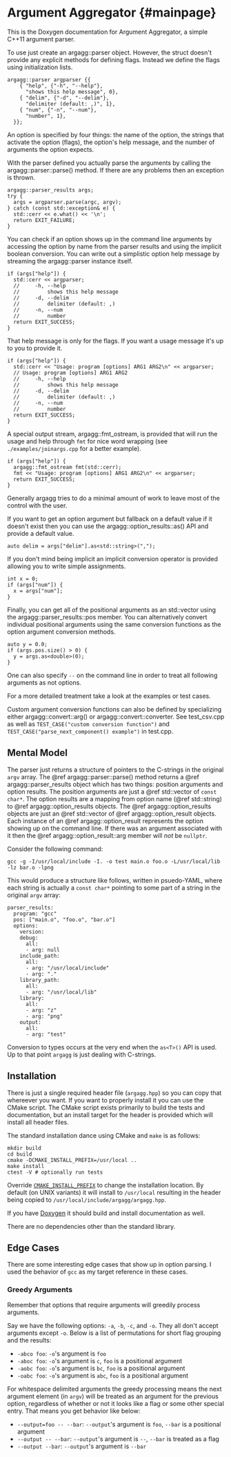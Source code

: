 Argument Aggregator {#mainpage}
===================

This is the Doxygen documentation for Argument Aggregator, a simple C++11 argument parser.

To use just create an argagg::parser object. However, the struct doesn't provide any explicit methods for defining flags. Instead we define the flags using initialization lists.

    argagg::parser argparser {{
        { "help", {"-h", "--help"},
          "shows this help message", 0},
        { "delim", {"-d", "--delim"},
          "delimiter (default: ,)", 1},
        { "num", {"-n", "--num"},
          "number", 1},
      }};

An option is specified by four things: the name of the option, the strings that activate the option (flags), the option's help message, and the number of arguments the option expects.

With the parser defined you actually parse the arguments by calling the argagg::parser::parse() method. If there are any problems then an exception is thrown.

    argagg::parser_results args;
    try {
      args = argparser.parse(argc, argv);
    } catch (const std::exception& e) {
      std::cerr << e.what() << '\n';
      return EXIT_FAILURE;
    }

You can check if an option shows up in the command line arguments by accessing the option by name from the parser results and using the implicit boolean conversion. You can write out a simplistic option help message by streaming the argagg::parser instance itself.

    if (args["help"]) {
      std::cerr << argparser;
      //     -h, --help
      //         shows this help message
      //     -d, --delim
      //         delimiter (default: ,)
      //     -n, --num
      //         number
      return EXIT_SUCCESS;
    }

That help message is only for the flags. If you want a usage message it's up to you to provide it.

    if (args["help"]) {
      std::cerr << "Usage: program [options] ARG1 ARG2\n" << argparser;
      // Usage: program [options] ARG1 ARG2
      //     -h, --help
      //         shows this help message
      //     -d, --delim
      //         delimiter (default: ,)
      //     -n, --num
      //         number
      return EXIT_SUCCESS;
    }

A special output stream, argagg::fmt_ostream, is provided that will run the usage and help through `fmt` for nice word wrapping (see `./examples/joinargs.cpp` for a better example).

    if (args["help"]) {
      argagg::fmt_ostream fmt(std::cerr);
      fmt << "Usage: program [options] ARG1 ARG2\n" << argparser;
      return EXIT_SUCCESS;
    }

Generally argagg tries to do a minimal amount of work to leave most of the control with the user.

If you want to get an option argument but fallback on a default value if it doesn't exist then you can use the argagg::option_results::as() API and provide a default value.

    auto delim = args["delim"].as<std::string>(",");

If you don't mind being implicit an implicit conversion operator is provided allowing you to write simple assignments.

    int x = 0;
    if (args["num"]) {
      x = args["num"];
    }

Finally, you can get all of the positional arguments as an std::vector using the argagg::parser_results::pos member. You can alternatively convert individual positional arguments using the same conversion functions as the option argument conversion methods.

    auto y = 0.0;
    if (args.pos.size() > 0) {
      y = args.as<double>(0);
    }

One can also specify `--` on the command line in order to treat all following arguments as not options.

For a more detailed treatment take a look at the examples or test cases.

Custom argument conversion functions can also be defined by specializing either argagg::convert::arg<T>() or argagg::convert::converter<T>. See test_csv.cpp as well as `TEST_CASE("custom conversion function")` and `TEST_CASE("parse_next_component() example")` in test.cpp.

Mental Model
------------

The parser just returns a structure of pointers to the C-strings in the original `argv` array. The @ref argagg::parser::parse() method returns a @ref argagg::parser_results object which has two things: position arguments and option results. The position arguments are just a @ref std::vector of `const char*`. The option results are a mapping from option name (@ref std::string) to @ref argagg::option_results objects. The @ref argagg::option_results objects are just an @ref std::vector of @ref argagg::option_result objects. Each instance of an @ref argagg::option_result represents the option showing up on the command line. If there was an argument associated with it then the @ref argagg::option_result::arg member will *not* be `nullptr`.

Consider the following command:

    gcc -g -I/usr/local/include -I. -o test main.o foo.o -L/usr/local/lib -lz bar.o -lpng

This would produce a structure like follows, written in psuedo-YAML, where each string is actually a `const char*` pointing to some part of a string in the original `argv` array:

    parser_results:
      program: "gcc"
      pos: ["main.o", "foo.o", "bar.o"]
      options:
        version:
        debug:
          all:
          - arg: null
        include_path:
          all:
          - arg: "/usr/local/include"
          - arg: "."
        library_path:
          all:
          - arg: "/usr/local/lib"
        library:
          all:
          - arg: "z"
          - arg: "png"
        output:
          all:
          - arg: "test"

Conversion to types occurs at the very end when the `as<T>()` API is used. Up to that point `argagg` is just dealing with C-strings.

Installation
------------

There is just a single required header file (`argagg.hpp`) so you can copy that whereever you want. If you want to properly install it you can use the CMake script. The CMake script exists primarily to build the tests and documentation, but an install target for the header is provided which will install all header files.

The standard installation dance using CMake and `make` is as follows:

    mkdir build
    cd build
    cmake -DCMAKE_INSTALL_PREFIX=/usr/local ..
    make install
    ctest -V # optionally run tests

Override [`CMAKE_INSTALL_PREFIX`](https://cmake.org/cmake/help/v2.8.12/cmake.html#variable:CMAKE_INSTALL_PREFIX) to change the installation location. By default (on UNIX variants) it will install to `/usr/local` resulting in the header being copied to `/usr/local/include/argagg/argagg.hpp`.

If you have [Doxygen](http://www.stack.nl/~dimitri/doxygen/) it should build and install documentation as well.

There are no dependencies other than the standard library.

Edge Cases
----------

There are some interesting edge cases that show up in option parsing. I used the behavior of `gcc` as my target reference in these cases.

### Greedy Arguments

Remember that options that require arguments will greedily process arguments.

Say we have the following options: `-a`, `-b`, `-c`, and `-o`. They all don't accept arguments except `-o`. Below is a list of permutations for short flag grouping and the results:

- `-abco foo`: `-o`'s argument is `foo`
- `-aboc foo`: `-o`'s argument is `c`, `foo` is a positional argument
- `-aobc foo`: `-o`'s argument is `bc`, `foo` is a positional argument
- `-oabc foo`: `-o`'s argument is `abc`, `foo` is a positional argument

For whitespace delimited arguments the greedy processing means the next argument element (in `argv`) will be treated as an argument for the previous option, regardless of whether or not it looks like a flag or some other special entry. That means you get behavior like below:

- `--output=foo -- --bar`: `--output`'s argument is `foo`, `--bar` is a positional argument
- `--output -- --bar`: `--output`'s argument is `--`, `--bar` is treated as a flag
- `--output --bar`: `--output`'s argument is `--bar`
